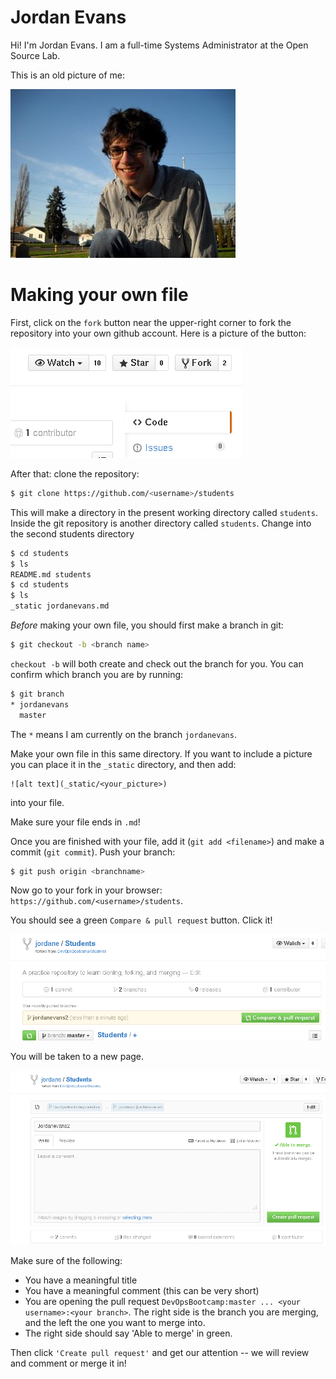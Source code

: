 Jordan Evans
============


Hi! I'm Jordan Evans. I am a full-time Systems Administrator at the Open Source Lab.

This is an old picture of me:

![A picture of Jordan](_static/jordanevans.jpg)

Making your own file
====================

First, click on the `fork` button near the upper-right corner to fork the repository into your own github account. Here is a picture of the button:

![The fork button!](_static/fork.png)

After that: clone the repository:

```bash
$ git clone https://github.com/<username>/students
```

This will make a directory in the present working directory called `students`. Inside
the git repository is another directory called `students`. Change into the second students directory

```bash
$ cd students
$ ls
README.md students
$ cd students
$ ls
_static jordanevans.md
```

_Before_ making your own file, you should first make a branch in git:

```bash
$ git checkout -b <branch name>
```

`checkout -b` will both create and check out the branch for you. You can confirm
which branch you are by running:

```bash
$ git branch
* jordanevans
  master
```

The `*` means I am currently on the branch `jordanevans`.

Make your own file in this same directory. If you want to include a picture
you can place it in the `_static` directory, and then add:

```
![alt text](_static/<your_picture>)
```

into your file.

Make sure your file ends in `.md`!

Once you are finished with your file, add it (`git add <filename>`) and
make a commit (`git commit`). Push your branch:

```bash
$ git push origin <branchname>
```

Now go to your fork in your browser: `https://github.com/<username>/students`.

You should see a green `Compare & pull request` button. Click it!

![Compare & pull request button](_static/pull_request.png)

You will be taken to a new page.

![Create Pull Request](_static/create_pull_request.png)

Make sure of the following:

  * You have a meaningful title
  * You have a meaningful comment (this can be very short)
  * You are opening the pull request `DevOpsBootcamp:master ... <your username>:<your branch>`. The right side
    is the branch you are merging, and the left the one you want to merge into.
  * The right side should say 'Able to merge' in green.

Then click `'Create pull request'` and get our attention -- we will review and comment or merge it in!